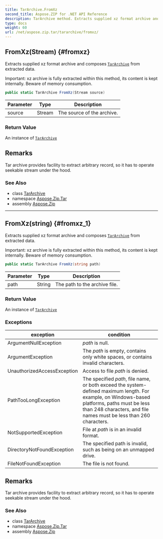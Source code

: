 ```yaml
---
title: TarArchive.FromXz
second_title: Aspose.ZIP for .NET API Reference
description: TarArchive method. Extracts supplied xz format archive and composes TarArchive from extracted data
type: docs
weight: 60
url: /net/aspose.zip.tar/tararchive/fromxz/
---
```

## FromXz(Stream) {#fromxz}

Extracts supplied xz format archive and composes [`TarArchive`](../) from extracted data.

Important: xz archive is fully extracted within this method, its content is kept internally. Beware of memory consumption.

```csharp
public static TarArchive FromXz(Stream source)
```

| Parameter | Type | Description |
| --- | --- | --- |
| source | Stream | The source of the archive. |

### Return Value

An instance of [`TarArchive`](../)

## Remarks

Tar archive provides facility to extract arbitrary record, so it has to operate seekable stream under the hood.

### See Also

* class [TarArchive](../)
* namespace [Aspose.Zip.Tar](../../tararchive/)
* assembly [Aspose.Zip](../../../)

---

## FromXz(string) {#fromxz_1}

Extracts supplied xz format archive and composes [`TarArchive`](../) from extracted data.

Important: xz archive is fully extracted within this method, its content is kept internally. Beware of memory consumption.

```csharp
public static TarArchive FromXz(string path)
```

| Parameter | Type | Description |
| --- | --- | --- |
| path | String | The path to the archive file. |

### Return Value

An instance of [`TarArchive`](../)

### Exceptions

| exception | condition |
| --- | --- |
| ArgumentNullException | *path* is null. |
| ArgumentException | The *path* is empty, contains only white spaces, or contains invalid characters. |
| UnauthorizedAccessException | Access to file *path* is denied. |
| PathTooLongException | The specified *path*, file name, or both exceed the system-defined maximum length. For example, on Windows-based platforms, paths must be less than 248 characters, and file names must be less than 260 characters. |
| NotSupportedException | File at *path* is in an invalid format. |
| DirectoryNotFoundException | The specified path is invalid, such as being on an unmapped drive. |
| FileNotFoundException | The file is not found. |

## Remarks

Tar archive provides facility to extract arbitrary record, so it has to operate seekable stream under the hood.

### See Also

* class [TarArchive](../)
* namespace [Aspose.Zip.Tar](../../tararchive/)
* assembly [Aspose.Zip](../../../)



